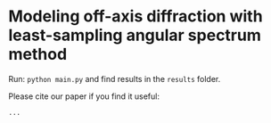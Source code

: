 # Modeling off-axis diffraction with least-sampling angular spectrum method

Run: `python main.py` and find results in the `results` folder.

Please cite our paper if you find it useful:
```
...
```